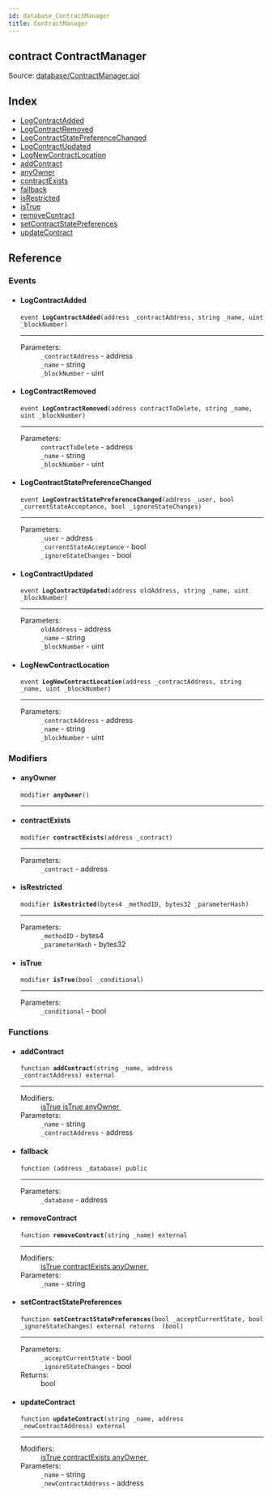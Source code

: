 ```yaml
---
id: database_ContractManager
title: ContractManager
---
```


<div class="contract-doc"><div class="contract"><h2 class="contract-header"><span class="contract-kind">contract</span> ContractManager</h2><div class="source">Source: <a href="https://github.com/MyBitFoundation/MyBit-Network.tech//blob/v0.1.9/contracts/database/ContractManager.sol" target="_blank">database/ContractManager.sol</a></div></div><div class="index"><h2>Index</h2><ul><li><a href="database_ContractManager.html#LogContractAdded">LogContractAdded</a></li><li><a href="database_ContractManager.html#LogContractRemoved">LogContractRemoved</a></li><li><a href="database_ContractManager.html#LogContractStatePreferenceChanged">LogContractStatePreferenceChanged</a></li><li><a href="database_ContractManager.html#LogContractUpdated">LogContractUpdated</a></li><li><a href="database_ContractManager.html#LogNewContractLocation">LogNewContractLocation</a></li><li><a href="database_ContractManager.html#addContract">addContract</a></li><li><a href="database_ContractManager.html#anyOwner">anyOwner</a></li><li><a href="database_ContractManager.html#contractExists">contractExists</a></li><li><a href="database_ContractManager.html#">fallback</a></li><li><a href="database_ContractManager.html#isRestricted">isRestricted</a></li><li><a href="database_ContractManager.html#isTrue">isTrue</a></li><li><a href="database_ContractManager.html#removeContract">removeContract</a></li><li><a href="database_ContractManager.html#setContractStatePreferences">setContractStatePreferences</a></li><li><a href="database_ContractManager.html#updateContract">updateContract</a></li></ul></div><div class="reference"><h2>Reference</h2><div class="events"><h3>Events</h3><ul><li><div class="item event"><span id="LogContractAdded" class="anchor-marker"></span><h4 class="name">LogContractAdded</h4><div class="body"><code class="signature">event <strong>LogContractAdded</strong><span>(address _contractAddress, string _name, uint _blockNumber) </span></code><hr/><dl><dt><span class="label-parameters">Parameters:</span></dt><dd><div><code>_contractAddress</code> - address</div><div><code>_name</code> - string</div><div><code>_blockNumber</code> - uint</div></dd></dl></div></div></li><li><div class="item event"><span id="LogContractRemoved" class="anchor-marker"></span><h4 class="name">LogContractRemoved</h4><div class="body"><code class="signature">event <strong>LogContractRemoved</strong><span>(address contractToDelete, string _name, uint _blockNumber) </span></code><hr/><dl><dt><span class="label-parameters">Parameters:</span></dt><dd><div><code>contractToDelete</code> - address</div><div><code>_name</code> - string</div><div><code>_blockNumber</code> - uint</div></dd></dl></div></div></li><li><div class="item event"><span id="LogContractStatePreferenceChanged" class="anchor-marker"></span><h4 class="name">LogContractStatePreferenceChanged</h4><div class="body"><code class="signature">event <strong>LogContractStatePreferenceChanged</strong><span>(address _user, bool _currentStateAcceptance, bool _ignoreStateChanges) </span></code><hr/><dl><dt><span class="label-parameters">Parameters:</span></dt><dd><div><code>_user</code> - address</div><div><code>_currentStateAcceptance</code> - bool</div><div><code>_ignoreStateChanges</code> - bool</div></dd></dl></div></div></li><li><div class="item event"><span id="LogContractUpdated" class="anchor-marker"></span><h4 class="name">LogContractUpdated</h4><div class="body"><code class="signature">event <strong>LogContractUpdated</strong><span>(address oldAddress, string _name, uint _blockNumber) </span></code><hr/><dl><dt><span class="label-parameters">Parameters:</span></dt><dd><div><code>oldAddress</code> - address</div><div><code>_name</code> - string</div><div><code>_blockNumber</code> - uint</div></dd></dl></div></div></li><li><div class="item event"><span id="LogNewContractLocation" class="anchor-marker"></span><h4 class="name">LogNewContractLocation</h4><div class="body"><code class="signature">event <strong>LogNewContractLocation</strong><span>(address _contractAddress, string _name, uint _blockNumber) </span></code><hr/><dl><dt><span class="label-parameters">Parameters:</span></dt><dd><div><code>_contractAddress</code> - address</div><div><code>_name</code> - string</div><div><code>_blockNumber</code> - uint</div></dd></dl></div></div></li></ul></div><div class="modifiers"><h3>Modifiers</h3><ul><li><div class="item modifier"><span id="anyOwner" class="anchor-marker"></span><h4 class="name">anyOwner</h4><div class="body"><code class="signature">modifier <strong>anyOwner</strong><span>() </span></code><hr/></div></div></li><li><div class="item modifier"><span id="contractExists" class="anchor-marker"></span><h4 class="name">contractExists</h4><div class="body"><code class="signature">modifier <strong>contractExists</strong><span>(address _contract) </span></code><hr/><dl><dt><span class="label-parameters">Parameters:</span></dt><dd><div><code>_contract</code> - address</div></dd></dl></div></div></li><li><div class="item modifier"><span id="isRestricted" class="anchor-marker"></span><h4 class="name">isRestricted</h4><div class="body"><code class="signature">modifier <strong>isRestricted</strong><span>(bytes4 _methodID, bytes32 _parameterHash) </span></code><hr/><dl><dt><span class="label-parameters">Parameters:</span></dt><dd><div><code>_methodID</code> - bytes4</div><div><code>_parameterHash</code> - bytes32</div></dd></dl></div></div></li><li><div class="item modifier"><span id="isTrue" class="anchor-marker"></span><h4 class="name">isTrue</h4><div class="body"><code class="signature">modifier <strong>isTrue</strong><span>(bool _conditional) </span></code><hr/><dl><dt><span class="label-parameters">Parameters:</span></dt><dd><div><code>_conditional</code> - bool</div></dd></dl></div></div></li></ul></div><div class="functions"><h3>Functions</h3><ul><li><div class="item function"><span id="addContract" class="anchor-marker"></span><h4 class="name">addContract</h4><div class="body"><code class="signature">function <strong>addContract</strong><span>(string _name, address _contractAddress) </span><span>external </span></code><hr/><dl><dt><span class="label-modifiers">Modifiers:</span></dt><dd><a href="database_ContractManager.html#isTrue">isTrue </a><a href="database_ContractManager.html#isTrue">isTrue </a><a href="database_ContractManager.html#anyOwner">anyOwner </a></dd><dt><span class="label-parameters">Parameters:</span></dt><dd><div><code>_name</code> - string</div><div><code>_contractAddress</code> - address</div></dd></dl></div></div></li><li><div class="item function"><span id="fallback" class="anchor-marker"></span><h4 class="name">fallback</h4><div class="body"><code class="signature">function <strong></strong><span>(address _database) </span><span>public </span></code><hr/><dl><dt><span class="label-parameters">Parameters:</span></dt><dd><div><code>_database</code> - address</div></dd></dl></div></div></li><li><div class="item function"><span id="removeContract" class="anchor-marker"></span><h4 class="name">removeContract</h4><div class="body"><code class="signature">function <strong>removeContract</strong><span>(string _name) </span><span>external </span></code><hr/><dl><dt><span class="label-modifiers">Modifiers:</span></dt><dd><a href="database_ContractManager.html#isTrue">isTrue </a><a href="database_ContractManager.html#contractExists">contractExists </a><a href="database_ContractManager.html#anyOwner">anyOwner </a></dd><dt><span class="label-parameters">Parameters:</span></dt><dd><div><code>_name</code> - string</div></dd></dl></div></div></li><li><div class="item function"><span id="setContractStatePreferences" class="anchor-marker"></span><h4 class="name">setContractStatePreferences</h4><div class="body"><code class="signature">function <strong>setContractStatePreferences</strong><span>(bool _acceptCurrentState, bool _ignoreStateChanges) </span><span>external </span><span>returns  (bool) </span></code><hr/><dl><dt><span class="label-parameters">Parameters:</span></dt><dd><div><code>_acceptCurrentState</code> - bool</div><div><code>_ignoreStateChanges</code> - bool</div></dd><dt><span class="label-return">Returns:</span></dt><dd>bool</dd></dl></div></div></li><li><div class="item function"><span id="updateContract" class="anchor-marker"></span><h4 class="name">updateContract</h4><div class="body"><code class="signature">function <strong>updateContract</strong><span>(string _name, address _newContractAddress) </span><span>external </span></code><hr/><dl><dt><span class="label-modifiers">Modifiers:</span></dt><dd><a href="database_ContractManager.html#isTrue">isTrue </a><a href="database_ContractManager.html#contractExists">contractExists </a><a href="database_ContractManager.html#anyOwner">anyOwner </a></dd><dt><span class="label-parameters">Parameters:</span></dt><dd><div><code>_name</code> - string</div><div><code>_newContractAddress</code> - address</div></dd></dl></div></div></li></ul></div></div></div>
